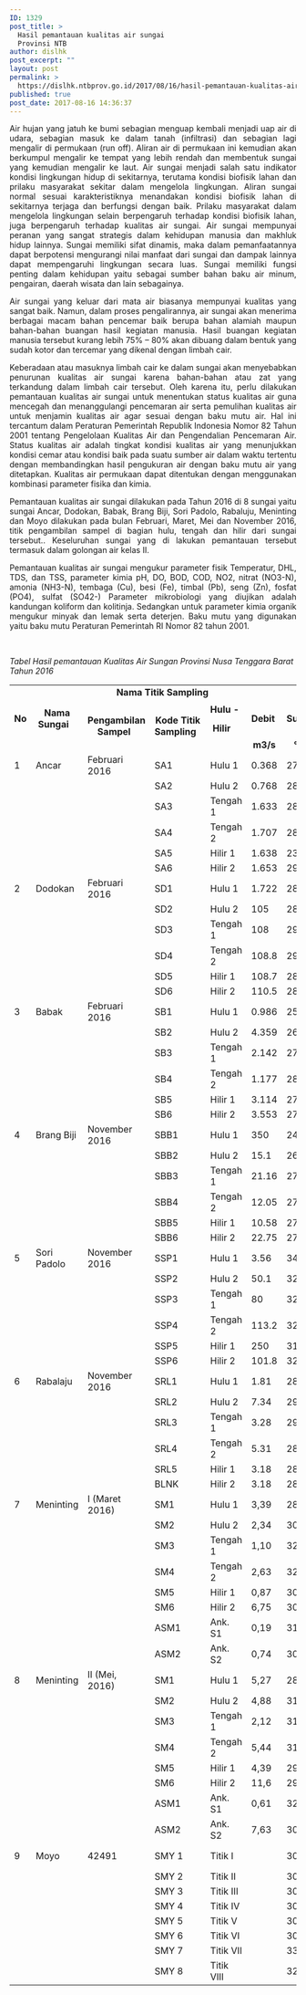 ```yaml
---
ID: 1329
post_title: >
  Hasil pemantauan kualitas air sungai
  Provinsi NTB
author: dislhk
post_excerpt: ""
layout: post
permalink: >
  https://dislhk.ntbprov.go.id/2017/08/16/hasil-pemantauan-kualitas-air-sungai-provinsi-ntb/
published: true
post_date: 2017-08-16 14:36:37
---
```

<p style="text-align: justify;">Air hujan yang jatuh ke bumi sebagian menguap kembali menjadi uap air di udara, sebagian masuk ke dalam tanah (infiltrasi) dan sebagian lagi mengalir di permukaan (run off). Aliran air di permukaan ini kemudian akan berkumpul mengalir ke tempat yang lebih rendah dan membentuk sungai yang kemudian mengalir ke laut. Air sungai menjadi salah satu indikator kondisi lingkungan hidup di sekitarnya, terutama kondisi biofisik lahan dan prilaku masyarakat sekitar dalam mengelola lingkungan. Aliran sungai normal sesuai karakteristiknya menandakan kondisi biofisik lahan di sekitarnya terjaga dan berfungsi dengan baik. Prilaku masyarakat dalam mengelola lingkungan selain berpengaruh terhadap kondisi biofisik lahan, juga berpengaruh terhadap kualitas air sungai. Air sungai mempunyai peranan yang sangat strategis dalam kehidupan manusia dan makhluk hidup lainnya. Sungai memiliki sifat dinamis, maka dalam pemanfaatannya dapat berpotensi mengurangi nilai manfaat dari sungai dan dampak lainnya dapat mempengaruhi lingkungan secara luas. Sungai memiliki fungsi penting dalam kehidupan yaitu sebagai sumber bahan baku air minum, pengairan, daerah wisata dan lain sebagainya.</p>
<p style="text-align: justify;">Air sungai yang keluar dari mata air biasanya mempunyai kualitas yang sangat baik. Namun, dalam proses pengalirannya, air sungai akan menerima berbagai macam bahan pencemar baik berupa bahan alamiah maupun bahan-bahan buangan hasil kegiatan manusia. Hasil buangan kegiatan manusia tersebut kurang lebih 75% – 80% akan dibuang dalam bentuk yang sudah kotor dan tercemar yang dikenal dengan limbah cair.</p>
<p style="text-align: justify;">Keberadaan atau masuknya limbah cair ke dalam sungai akan menyebabkan penurunan kualitas air sungai karena bahan-bahan atau zat yang terkandung dalam limbah cair tersebut. Oleh karena itu, perlu dilakukan pemantauan kualitas air sungai untuk menentukan status kualitas air guna mencegah dan menanggulangi pencemaran air serta pemulihan kualitas air untuk menjamin kualitas air agar sesuai dengan baku mutu air. Hal ini tercantum dalam Peraturan Pemerintah Republik Indonesia Nomor 82 Tahun 2001 tentang Pengelolaan Kualitas Air dan Pengendalian Pencemaran Air. Status kualitas air adalah tingkat kondisi kualitas air yang menunjukkan kondisi cemar atau kondisi baik pada suatu sumber air dalam waktu tertentu dengan membandingkan hasil pengukuran air dengan baku mutu air yang ditetapkan. Kualitas air permukaan dapat ditentukan dengan menggunakan kombinasi parameter fisika dan kimia.</p>
<p style="text-align: justify;">Pemantauan kualitas air sungai dilakukan pada Tahun 2016 di 8 sungai yaitu sungai Ancar, Dodokan, Babak, Brang Biji, Sori Padolo, Rabaluju, Meninting dan Moyo dilakukan pada bulan Februari, Maret, Mei dan November 2016, titik pengambilan sampel di bagian hulu, tengah dan hilir dari sungai tersebut.. Keseluruhan sungai yang di lakukan pemantauan tersebut termasuk dalam golongan air kelas II.</p>
<p style="text-align: justify;">Pemantauan kualitas air sungai mengukur parameter fisik Temperatur, DHL, TDS, dan TSS, parameter kimia pH, DO, BOD, COD, NO2, nitrat (NO3-N), amonia (NH3-N), tembaga (Cu), besi (Fe), timbal (Pb), seng (Zn), fosfat (PO4), sulfat (SO42-) Parameter mikrobiologi yang diujikan adalah kandungan koliform dan kolitinja. Sedangkan untuk parameter kimia organik mengukur minyak dan lemak serta deterjen. Baku mutu yang digunakan yaitu baku mutu Peraturan Pemerintah RI Nomor 82 tahun 2001.</p>
&nbsp;

<em>Tabel Hasil pemantauan Kualitas Air Sungan Provinsi Nusa Tenggara Barat Tahun 2016</em>
<table width="2263">
<tbody>
<tr>
<td style="text-align: center;" rowspan="4" width="25"><strong>No</strong></td>
<td style="text-align: center;" rowspan="4" width="87"><strong>Nama Sungai</strong>&nbsp;&nbsp;&nbsp;</td>
<td style="text-align: center;" colspan="3" width="139"><strong>Nama Titik Sampling</strong><strong>&nbsp;</strong><strong>&nbsp;</strong></td>
<td style="text-align: center;" colspan="5" width="115"><strong>Parameter FISIKA</strong><strong>&nbsp;</strong><strong>&nbsp;</strong><strong>&nbsp;</strong><strong>&nbsp;</strong></td>
<td style="text-align: center;" colspan="15" width="113"><strong>Parameter KIMIA</strong>&nbsp;&nbsp;&nbsp;&nbsp;&nbsp;&nbsp;&nbsp;&nbsp;&nbsp;&nbsp;&nbsp;&nbsp;&nbsp;&nbsp;</td>
<td style="text-align: center;" colspan="2" width="128"><strong>Parameter BIOLOGI</strong>&nbsp;</td>
</tr>
<tr>
<td style="text-align: center;" rowspan="3"><strong>Pengambilan Sampel</strong>&nbsp;&nbsp;</td>
<td style="text-align: center;" rowspan="3"><strong>Kode Titik Sampling</strong>&nbsp;&nbsp;</td>
<td><strong>Hulu -
</strong></td>
<td style="text-align: center;" rowspan="2"><strong>Debit</strong>&nbsp;</td>
<td style="text-align: center;" rowspan="2"><strong>Suhu</strong>&nbsp;</td>
<td style="text-align: center;" rowspan="2"><strong>DHL</strong>&nbsp;</td>
<td style="text-align: center;" rowspan="2"><strong>TDS</strong>&nbsp;</td>
<td style="text-align: center;" rowspan="2"><strong>TSS</strong>&nbsp;</td>
<td style="text-align: center;" rowspan="2"><strong>pH</strong>&nbsp;</td>
<td style="text-align: center;" rowspan="2"><strong>DO</strong>&nbsp;</td>
<td style="text-align: center;" rowspan="2"><strong>BOD</strong>&nbsp;</td>
<td style="text-align: center;" rowspan="2"><strong>COD</strong>&nbsp;</td>
<td style="text-align: center;" rowspan="2"><strong>Amonium (NH3-N)</strong>&nbsp;</td>
<td style="text-align: center;" rowspan="2"><strong>Nitrit (NO2–)</strong>&nbsp;</td>
<td style="text-align: center;" rowspan="2"><strong>Nitrat (NO3–)</strong>&nbsp;</td>
<td style="text-align: center;" rowspan="2"><strong>Fosfat (PO43–)</strong>&nbsp;</td>
<td style="text-align: center;" rowspan="2"><strong>Sulfat (SO42–)</strong>&nbsp;</td>
<td style="text-align: center;" rowspan="2"><strong>Minyak &amp; Lemak</strong>&nbsp;</td>
<td style="text-align: center;" rowspan="2"><strong>Tembaga (Cu)</strong>&nbsp;</td>
<td style="text-align: center;" rowspan="2"><strong>Besi (Fe)</strong>&nbsp;</td>
<td style="text-align: center;" rowspan="2"><strong>Timbal (Pb)</strong>&nbsp;</td>
<td style="text-align: center;" rowspan="2"><strong>Seng&nbsp;&nbsp;&nbsp;&nbsp;&nbsp; (Zn)</strong>&nbsp;</td>
<td style="text-align: center;" rowspan="2"><strong>Detergen/ MBAS</strong>&nbsp;</td>
<td style="text-align: center;" rowspan="2"><strong>E. Coli</strong>&nbsp;</td>
<td style="text-align: center;" rowspan="2"><strong>Total Coliform</strong>&nbsp;</td>
</tr>
<tr>
<td>&nbsp;<strong>Hilir</strong></td>
</tr>
<tr>
<td>&nbsp;</td>
<td style="text-align: center;"><strong>m3/s</strong></td>
<td style="text-align: center;"><strong>°C</strong></td>
<td style="text-align: center;"><strong>μmhos/cm</strong></td>
<td style="text-align: center;"><strong>mg/L</strong></td>
<td style="text-align: center;"><strong>mg/L</strong></td>
<td style="text-align: center;"><strong>-</strong></td>
<td style="text-align: center;"><strong>mg/L</strong></td>
<td style="text-align: center;"><strong>mg/L</strong></td>
<td style="text-align: center;"><strong>mg/L</strong></td>
<td style="text-align: center;"><strong>mg/L</strong></td>
<td style="text-align: center;"><strong>mg/L</strong></td>
<td style="text-align: center;"><strong>mg/L</strong></td>
<td style="text-align: center;"><strong>mg/L</strong></td>
<td style="text-align: center;"><strong>mg/L</strong></td>
<td style="text-align: center;"><strong>mg/L</strong></td>
<td style="text-align: center;"><strong>mg/L</strong></td>
<td style="text-align: center;"><strong>mg/L</strong></td>
<td style="text-align: center;"><strong>mg/L</strong></td>
<td style="text-align: center;"><strong>mg/L</strong></td>
<td style="text-align: center;"><strong>mg/L</strong></td>
<td style="text-align: center;"><strong>MPN/100mL</strong></td>
<td style="text-align: center;"><strong>MPN/100mL</strong></td>
</tr>
<tr>
<td>1</td>
<td>Ancar</td>
<td>Februari 2016</td>
<td>SA1</td>
<td>Hulu 1</td>
<td>0.368</td>
<td>27.7</td>
<td>82.2</td>
<td>48</td>
<td>12</td>
<td>7.29</td>
<td>6.19</td>
<td>3.76</td>
<td>15.68</td>
<td>0.115</td>
<td>0.037</td>
<td>1.676</td>
<td>0.155</td>
<td>0.941</td>
<td>&lt;5</td>
<td>&lt;0,030</td>
<td>0.435</td>
<td>&lt;0,030</td>
<td>0.049</td>
<td>&lt;0,040</td>
<td>1600000</td>
<td>1600000</td>
</tr>
<tr>
<td>&nbsp;</td>
<td>&nbsp;</td>
<td>&nbsp;</td>
<td>SA2</td>
<td>Hulu 2</td>
<td>0.768</td>
<td>28</td>
<td>90.7</td>
<td>54</td>
<td>11</td>
<td>7.78</td>
<td>5.59</td>
<td>1.17</td>
<td>15.68</td>
<td>0.121</td>
<td>0.04</td>
<td>1.876</td>
<td>0.199</td>
<td>0.915</td>
<td>&lt;5</td>
<td>&lt;0,030</td>
<td>0.44</td>
<td>&lt;0,030</td>
<td>0.049</td>
<td>0.06</td>
<td>1600000</td>
<td>1600000</td>
</tr>
<tr>
<td>&nbsp;</td>
<td>&nbsp;</td>
<td>&nbsp;</td>
<td>SA3</td>
<td>Tengah 1</td>
<td>1.633</td>
<td>28.4</td>
<td>92</td>
<td>55</td>
<td>16</td>
<td>7.69</td>
<td>5.19</td>
<td>1.98</td>
<td>31.63</td>
<td>0.149</td>
<td>0.075</td>
<td>1.996</td>
<td>0.247</td>
<td>1.219</td>
<td>&lt;5</td>
<td>&lt;0,030</td>
<td>0.516</td>
<td>&lt;0,030</td>
<td>0.061</td>
<td>&lt;0,040</td>
<td>1600000</td>
<td>1600000</td>
</tr>
<tr>
<td>&nbsp;</td>
<td>&nbsp;</td>
<td>&nbsp;</td>
<td>SA4</td>
<td>Tengah 2</td>
<td>1.707</td>
<td>28.9</td>
<td>99.8</td>
<td>60</td>
<td>46</td>
<td>7.7</td>
<td>4.71</td>
<td>12.7</td>
<td>47.04</td>
<td>0.106</td>
<td>0.073</td>
<td>2.772</td>
<td>0.253</td>
<td>1.021</td>
<td>&lt;5</td>
<td>&lt;0,030</td>
<td>0.461</td>
<td>&lt;0,030</td>
<td>0.072</td>
<td>0.092</td>
<td>1600000</td>
<td>1600000</td>
</tr>
<tr>
<td>&nbsp;</td>
<td>&nbsp;</td>
<td>&nbsp;</td>
<td>SA5</td>
<td>Hilir 1</td>
<td>1.638</td>
<td>23.5</td>
<td>103.6</td>
<td>62</td>
<td>20</td>
<td>7.27</td>
<td>5.43</td>
<td>9.97</td>
<td>47.04</td>
<td>0.0133</td>
<td>0.081</td>
<td>2.656</td>
<td>0.274</td>
<td>1.024</td>
<td>&lt;5</td>
<td>&lt;0,030</td>
<td>0.399</td>
<td>&lt;0,030</td>
<td>0.059</td>
<td>0.073</td>
<td>&gt;2.400.000</td>
<td>&gt;2.400.000</td>
</tr>
<tr>
<td>&nbsp;</td>
<td>&nbsp;</td>
<td>&nbsp;</td>
<td>SA6</td>
<td>Hilir 2</td>
<td>1.653</td>
<td>29.6</td>
<td>110.4</td>
<td>66</td>
<td>28</td>
<td>7.41</td>
<td>4.09</td>
<td>14.25</td>
<td>62.72</td>
<td>0.066</td>
<td>0.098</td>
<td>3.185</td>
<td>0.307</td>
<td>1.25</td>
<td>&lt;5</td>
<td>&lt;0,030</td>
<td>0.486</td>
<td>&lt;0,030</td>
<td>0.072</td>
<td>0.067</td>
<td>&gt;2.400.000</td>
<td>&gt;2.400.000</td>
</tr>
<tr>
<td>2</td>
<td>Dodokan</td>
<td>Februari 2016</td>
<td>SD1</td>
<td>Hulu 1</td>
<td>1.722</td>
<td>28.1</td>
<td>90.7</td>
<td>54</td>
<td>11</td>
<td>7.49</td>
<td>7.58</td>
<td>3.33</td>
<td>&lt;2</td>
<td>0.162</td>
<td>0.049</td>
<td>2.513</td>
<td>0.156</td>
<td>1.559</td>
<td>&lt;5</td>
<td>&lt;0,030</td>
<td>0.827</td>
<td>&lt;0,030</td>
<td>0.029</td>
<td>&lt;0,040</td>
<td>54000</td>
<td>92000</td>
</tr>
<tr>
<td>&nbsp;</td>
<td>&nbsp;</td>
<td>&nbsp;</td>
<td>SD2</td>
<td>Hulu 2</td>
<td>105</td>
<td>28.3</td>
<td>93.2</td>
<td>56</td>
<td>18</td>
<td>7.63</td>
<td>7.03</td>
<td>3.21</td>
<td>7.84</td>
<td>0.184</td>
<td>0.05</td>
<td>2.649</td>
<td>0.174</td>
<td>1.723</td>
<td>&lt;5</td>
<td>&lt;0,030</td>
<td>0.888</td>
<td>&lt;0,030</td>
<td>0.03</td>
<td>&lt;0,040</td>
<td>54000</td>
<td>160000</td>
</tr>
<tr>
<td>&nbsp;</td>
<td>&nbsp;</td>
<td>&nbsp;</td>
<td>SD3</td>
<td>Tengah 1</td>
<td>108</td>
<td>29.8</td>
<td>110.8</td>
<td>66</td>
<td>33</td>
<td>7.66</td>
<td>6.2</td>
<td>1.49</td>
<td>15.68</td>
<td>0.194</td>
<td>0.054</td>
<td>4.253</td>
<td>0.171</td>
<td>3.199</td>
<td>&lt;5</td>
<td>&lt;0,030</td>
<td>1.62</td>
<td>&lt;0,030</td>
<td>0.037</td>
<td>&lt;0,040</td>
<td>92000</td>
<td>160000</td>
</tr>
<tr>
<td>&nbsp;</td>
<td>&nbsp;</td>
<td>&nbsp;</td>
<td>SD4</td>
<td>Tengah 2</td>
<td>108.8</td>
<td>29.3</td>
<td>108.9</td>
<td>65</td>
<td>19</td>
<td>7.22</td>
<td>7.55</td>
<td>3.33</td>
<td>31.36</td>
<td>0.203</td>
<td>0.051</td>
<td>4.457</td>
<td>0.16</td>
<td>1.604</td>
<td>&lt;5</td>
<td>&lt;0,030</td>
<td>1.946</td>
<td>&lt;0,030</td>
<td>0.06</td>
<td>&lt;0,040</td>
<td>92000</td>
<td>160000</td>
</tr>
<tr>
<td>&nbsp;</td>
<td>&nbsp;</td>
<td>&nbsp;</td>
<td>SD5</td>
<td>Hilir 1</td>
<td>108.7</td>
<td>28.9</td>
<td>112.3</td>
<td>67</td>
<td>20</td>
<td>7.67</td>
<td>6.76</td>
<td>2.86</td>
<td>23.52</td>
<td>0.225</td>
<td>0.037</td>
<td>2.435</td>
<td>0.182</td>
<td>1.52</td>
<td>&lt;5</td>
<td>&lt;0,030</td>
<td>1.63</td>
<td>&lt;0,030</td>
<td>0.051</td>
<td>&lt;0,040</td>
<td>920000</td>
<td>1600000</td>
</tr>
<tr>
<td>&nbsp;</td>
<td>&nbsp;</td>
<td>&nbsp;</td>
<td>SD6</td>
<td>Hilir 2</td>
<td>110.5</td>
<td>28.9</td>
<td>121.1</td>
<td>72</td>
<td>42</td>
<td>7.69</td>
<td>7.14</td>
<td>5.85</td>
<td>47.04</td>
<td>0.226</td>
<td>0.038</td>
<td>2.281</td>
<td>0.167</td>
<td>1.46</td>
<td>&lt;5</td>
<td>&lt;0,030</td>
<td>1.637</td>
<td>&lt;0,030</td>
<td>0.064</td>
<td>0.197</td>
<td>920000</td>
<td>&gt;2.400.000</td>
</tr>
<tr>
<td>3</td>
<td>Babak</td>
<td>Februari 2016</td>
<td>SB1</td>
<td>Hulu 1</td>
<td>0.986</td>
<td>25.9</td>
<td>70.6</td>
<td>41</td>
<td>34</td>
<td>7.25</td>
<td>5.98</td>
<td>0.33</td>
<td>&lt;2</td>
<td>0.03</td>
<td>0.011</td>
<td>1.329</td>
<td>0.109</td>
<td>1.095</td>
<td>&lt;5</td>
<td>&lt;0,030</td>
<td>0.621</td>
<td>&lt;0,030</td>
<td>0.155</td>
<td>0.095</td>
<td>54000</td>
<td>160000</td>
</tr>
<tr>
<td>&nbsp;</td>
<td>&nbsp;</td>
<td>&nbsp;</td>
<td>SB2</td>
<td>Hulu 2</td>
<td>4.359</td>
<td>26.8</td>
<td>81</td>
<td>49</td>
<td>24</td>
<td>7.01</td>
<td>5.69</td>
<td>0.7</td>
<td>&lt;2</td>
<td>0.045</td>
<td>0.019</td>
<td>2.053</td>
<td>0.115</td>
<td>1.251</td>
<td>&lt;5</td>
<td>&lt;0,030</td>
<td>0.758</td>
<td>&lt;0,030</td>
<td>0.071</td>
<td>&lt;0,04</td>
<td>920000</td>
<td>1600000</td>
</tr>
<tr>
<td>&nbsp;</td>
<td>&nbsp;</td>
<td>&nbsp;</td>
<td>SB3</td>
<td>Tengah 1</td>
<td>2.142</td>
<td>27.6</td>
<td>85.6</td>
<td>50</td>
<td>39</td>
<td>6.59</td>
<td>7.89</td>
<td>1.9</td>
<td>7.84</td>
<td>0.029</td>
<td>0.022</td>
<td>2.245</td>
<td>0.124</td>
<td>1.008</td>
<td>&lt;5</td>
<td>&lt;0,030</td>
<td>1.042</td>
<td>&lt;0,030</td>
<td>0.021</td>
<td>&lt;0,04</td>
<td>920000</td>
<td>1600000</td>
</tr>
<tr>
<td>&nbsp;</td>
<td>&nbsp;</td>
<td>&nbsp;</td>
<td>SB4</td>
<td>Tengah 2</td>
<td>1.177</td>
<td>28.2</td>
<td>92.4</td>
<td>55</td>
<td>31</td>
<td>7.3</td>
<td>6.69</td>
<td>2.09</td>
<td>&lt;2</td>
<td>0.167</td>
<td>0.012</td>
<td>2.094</td>
<td>0.131</td>
<td>0.907</td>
<td>&lt;5</td>
<td>&lt;0,030</td>
<td>1.16</td>
<td>&lt;0,030</td>
<td>0.02</td>
<td>&lt;0,04</td>
<td>1600000</td>
<td>1600000</td>
</tr>
<tr>
<td>&nbsp;</td>
<td>&nbsp;</td>
<td>&nbsp;</td>
<td>SB5</td>
<td>Hilir 1</td>
<td>3.114</td>
<td>27.6</td>
<td>112.8</td>
<td>68</td>
<td>42</td>
<td>7.89</td>
<td>6.68</td>
<td>1.9</td>
<td>23.52</td>
<td>0.23</td>
<td>0.021</td>
<td>2.513</td>
<td>0.136</td>
<td>1.553</td>
<td>&lt;5</td>
<td>&lt;0,030</td>
<td>4.8</td>
<td>&lt;0,030</td>
<td>0.041</td>
<td>142</td>
<td>1600000</td>
<td>&gt;2.400.000</td>
</tr>
<tr>
<td>&nbsp;</td>
<td>&nbsp;</td>
<td>&nbsp;</td>
<td>SB6</td>
<td>Hilir 2</td>
<td>3.553</td>
<td>27.5</td>
<td>74.6</td>
<td>44</td>
<td>24</td>
<td>8.17</td>
<td>5.69</td>
<td>1.78</td>
<td>15.68</td>
<td>0.109</td>
<td>0.031</td>
<td>2.475</td>
<td>0.19</td>
<td>0.945</td>
<td>&lt;5</td>
<td>&lt;0,030</td>
<td>1.54</td>
<td>&lt;0,030</td>
<td>0.029</td>
<td>&lt;0,040</td>
<td>1600000</td>
<td>&gt;2.400.000</td>
</tr>
<tr>
<td>4</td>
<td>Brang Biji</td>
<td>November 2016</td>
<td>SBB1</td>
<td>Hulu 1</td>
<td>350</td>
<td>24</td>
<td>165.8</td>
<td>103</td>
<td>3</td>
<td>7.73</td>
<td>7.76</td>
<td>0.24</td>
<td>&lt;2</td>
<td>&lt;0,006</td>
<td>0.006</td>
<td>0.249</td>
<td>0.083</td>
<td>&lt;0,03</td>
<td>&lt;5</td>
<td>&lt;0,03</td>
<td>&lt;0,03</td>
<td>&lt;0,03</td>
<td>&lt;0,01</td>
<td>&lt;0,04</td>
<td>11000</td>
<td>54000</td>
</tr>
<tr>
<td>&nbsp;</td>
<td>&nbsp;</td>
<td>&nbsp;</td>
<td>SBB2</td>
<td>Hulu 2</td>
<td>15.1</td>
<td>26.1</td>
<td>154.7</td>
<td>95</td>
<td>45</td>
<td>7.99</td>
<td>7.82</td>
<td>6.72</td>
<td>8</td>
<td>0.008</td>
<td>0.019</td>
<td>1.221</td>
<td>0.13</td>
<td>0.655</td>
<td>&lt;5</td>
<td>&lt;0,03</td>
<td>0.453</td>
<td>&lt;0,03</td>
<td>&lt;0,01</td>
<td>&lt;0,04</td>
<td>35000</td>
<td>&gt;240.000</td>
</tr>
<tr>
<td>&nbsp;</td>
<td>&nbsp;</td>
<td>&nbsp;</td>
<td>SBB3</td>
<td>Tengah 1</td>
<td>21.16</td>
<td>27.1</td>
<td>177.2</td>
<td>105</td>
<td>18</td>
<td>7.9</td>
<td>7.8</td>
<td>1.91</td>
<td>8</td>
<td>&lt;0,006</td>
<td>0.02</td>
<td>2.051</td>
<td>0.169</td>
<td>0.404</td>
<td>&lt;5</td>
<td>&lt;0,03</td>
<td>0.3</td>
<td>&lt;0,03</td>
<td>&lt;0,01</td>
<td>&lt;0,04</td>
<td>&gt;240.000</td>
<td>&gt;240.000</td>
</tr>
<tr>
<td>&nbsp;</td>
<td>&nbsp;</td>
<td>&nbsp;</td>
<td>SBB4</td>
<td>Tengah 2</td>
<td>12.05</td>
<td>27.3</td>
<td>187.6</td>
<td>111</td>
<td>10</td>
<td>7.6</td>
<td>7.91</td>
<td>3.79</td>
<td>8</td>
<td>&lt;0,006</td>
<td>0.017</td>
<td>2.022</td>
<td>0.143</td>
<td>0.663</td>
<td>&lt;5</td>
<td>&lt;0,03</td>
<td>0.189</td>
<td>&lt;0,03</td>
<td>&lt;0,01</td>
<td>&lt;0,04</td>
<td>&gt;240.000</td>
<td>&gt;240.000</td>
</tr>
<tr>
<td>&nbsp;</td>
<td>&nbsp;</td>
<td>&nbsp;</td>
<td>SBB5</td>
<td>Hilir 1</td>
<td>10.58</td>
<td>27.7</td>
<td>201</td>
<td>128</td>
<td>44</td>
<td>7.63</td>
<td>6.37</td>
<td>0.56</td>
<td>8</td>
<td>0.112</td>
<td>0.017</td>
<td>2.068</td>
<td>0.162</td>
<td>0.816</td>
<td>&lt;5</td>
<td>&lt;0,03</td>
<td>0.105</td>
<td>&lt;0,03</td>
<td>&lt;0,01</td>
<td>&lt;0,04</td>
<td>220000</td>
<td>1600000</td>
</tr>
<tr>
<td>&nbsp;</td>
<td>&nbsp;</td>
<td>&nbsp;</td>
<td>SBB6</td>
<td>Hilir 2</td>
<td>22.75</td>
<td>27.9</td>
<td>222</td>
<td>150</td>
<td>20</td>
<td>7.45</td>
<td>6.15</td>
<td>0.47</td>
<td>24</td>
<td>&lt;0,006</td>
<td>0.02</td>
<td>1.992</td>
<td>0.167</td>
<td>0.919</td>
<td>&lt;5</td>
<td>&lt;0,03</td>
<td>0.124</td>
<td>&lt;0,03</td>
<td>&lt;0,01</td>
<td>&lt;0,04</td>
<td>540000</td>
<td>920000</td>
</tr>
<tr>
<td>5</td>
<td>Sori Padolo</td>
<td>November 2016</td>
<td>SSP1</td>
<td>Hulu 1</td>
<td>3.56</td>
<td>34.2</td>
<td>476</td>
<td>298</td>
<td>24</td>
<td>8.22</td>
<td>7.1</td>
<td>0.28</td>
<td>&lt;2</td>
<td>0.011</td>
<td>0.015</td>
<td>1.591</td>
<td>0.151</td>
<td>2.995</td>
<td>&lt;5</td>
<td>&lt;0,03</td>
<td>0.417</td>
<td>&lt;0,03</td>
<td>0.027</td>
<td>&lt;0,04</td>
<td>54000</td>
<td>160000</td>
</tr>
<tr>
<td>&nbsp;</td>
<td>&nbsp;</td>
<td>&nbsp;</td>
<td>SSP2</td>
<td>Hulu 2</td>
<td>50.1</td>
<td>32</td>
<td>435</td>
<td>252</td>
<td>22</td>
<td>8.15</td>
<td>8.56</td>
<td>7.44</td>
<td>8</td>
<td>&lt;0,006</td>
<td>0.027</td>
<td>1.057</td>
<td>0.188</td>
<td>0.701</td>
<td>&lt;5</td>
<td>&lt;0,03</td>
<td>0.298</td>
<td>&lt;0,03</td>
<td>&lt;0,01</td>
<td>&lt;0,04</td>
<td>160000</td>
<td>&gt;240.000</td>
</tr>
<tr>
<td>&nbsp;</td>
<td>&nbsp;</td>
<td>&nbsp;</td>
<td>SSP3</td>
<td>Tengah 1</td>
<td>80</td>
<td>32.8</td>
<td>431</td>
<td>250</td>
<td>12</td>
<td>7.8</td>
<td>2.1</td>
<td>34.5</td>
<td>55</td>
<td>0.135</td>
<td>0.06</td>
<td>1.315</td>
<td>0.166</td>
<td>1.775</td>
<td>&lt;5</td>
<td>&lt;0,03</td>
<td>1.277</td>
<td>&lt;0,03</td>
<td>0.025</td>
<td>&lt;0,04</td>
<td>54000</td>
<td>160000</td>
</tr>
<tr>
<td>&nbsp;</td>
<td>&nbsp;</td>
<td>&nbsp;</td>
<td>SSP4</td>
<td>Tengah 2</td>
<td>113.2</td>
<td>32.4</td>
<td>545</td>
<td>317</td>
<td>11</td>
<td>7.67</td>
<td>1.28</td>
<td>35.7</td>
<td>40</td>
<td>0.536</td>
<td>0.063</td>
<td>0.976</td>
<td>0.333</td>
<td>0.927</td>
<td>&lt;5</td>
<td>&lt;0,03</td>
<td>0.575</td>
<td>&lt;0,03</td>
<td>&lt;0,01</td>
<td>&lt;0,04</td>
<td>&gt;240.000</td>
<td>&gt;240.000</td>
</tr>
<tr>
<td>&nbsp;</td>
<td>&nbsp;</td>
<td>&nbsp;</td>
<td>SSP5</td>
<td>Hilir 1</td>
<td>250</td>
<td>31.3</td>
<td>479</td>
<td>296</td>
<td>45</td>
<td>7.66</td>
<td>5.42</td>
<td>7.14</td>
<td>72</td>
<td>0.07</td>
<td>0.041</td>
<td>1.79</td>
<td>0.157</td>
<td>2.07</td>
<td>&lt;5</td>
<td>&lt;0,03</td>
<td>1.092</td>
<td>&lt;0,03</td>
<td>&lt;0,01</td>
<td>&lt;0,04</td>
<td>220000</td>
<td>&gt;240.000</td>
</tr>
<tr>
<td>&nbsp;</td>
<td>&nbsp;</td>
<td>&nbsp;</td>
<td>SSP6</td>
<td>Hilir 2</td>
<td>101.8</td>
<td>32</td>
<td>567</td>
<td>348</td>
<td>4</td>
<td>7.68</td>
<td>3.22</td>
<td>31.5</td>
<td>40</td>
<td>0.221</td>
<td>0.079</td>
<td>1.646</td>
<td>0.332</td>
<td>1.728</td>
<td>&lt;5</td>
<td>&lt;0,03</td>
<td>0.5</td>
<td>&lt;0,03</td>
<td>0.028</td>
<td>&lt;0,04</td>
<td>170000</td>
<td>1600000</td>
</tr>
<tr>
<td>6</td>
<td>Rabalaju&nbsp;</td>
<td>November 2016</td>
<td>SRL1</td>
<td>Hulu 1</td>
<td>1.81</td>
<td>28</td>
<td>149.9</td>
<td>85</td>
<td>28</td>
<td>8.35</td>
<td>8.32</td>
<td>1.73</td>
<td>8</td>
<td>&lt;0,006</td>
<td>0.021</td>
<td>1.718</td>
<td>0.071</td>
<td>0.258</td>
<td>&lt;5</td>
<td>&lt;0,03</td>
<td>0.676</td>
<td>&lt;0,03</td>
<td>&lt;0,01</td>
<td>&lt;0,04</td>
<td>&gt;240.000</td>
<td>&gt;240.000</td>
</tr>
<tr>
<td>&nbsp;</td>
<td>&nbsp;</td>
<td>&nbsp;</td>
<td>SRL2</td>
<td>Hulu 2</td>
<td>7.34</td>
<td>29.9</td>
<td>260</td>
<td>148</td>
<td>14</td>
<td>8.08</td>
<td>7.83</td>
<td>2.08</td>
<td>8</td>
<td>&lt;0,006</td>
<td>0.022</td>
<td>2.773</td>
<td>0.164</td>
<td>2.136</td>
<td>&lt;5</td>
<td>&lt;0,03</td>
<td>0.117</td>
<td>&lt;0,03</td>
<td>&lt;0,01</td>
<td>&lt;0,04</td>
<td>54000</td>
<td>&gt;240.000</td>
</tr>
<tr>
<td>&nbsp;</td>
<td>&nbsp;</td>
<td>&nbsp;</td>
<td>SRL3</td>
<td>Tengah 1</td>
<td>3.28</td>
<td>29.3</td>
<td>270</td>
<td>167</td>
<td>42</td>
<td>7.8</td>
<td>7.59</td>
<td>1.47</td>
<td>8</td>
<td>&lt;0,006</td>
<td>0.051</td>
<td>1.594</td>
<td>0.158</td>
<td>1.373</td>
<td>&lt;5</td>
<td>&lt;0,03</td>
<td>0.131</td>
<td>&lt;0,03</td>
<td>&lt;0,01</td>
<td>0.027</td>
<td>&gt;240.000</td>
<td>&gt;240.000</td>
</tr>
<tr>
<td>&nbsp;</td>
<td>&nbsp;</td>
<td>&nbsp;</td>
<td>SRL4</td>
<td>Tengah 2</td>
<td>5.31</td>
<td>28</td>
<td>184.3</td>
<td>113</td>
<td>187</td>
<td>7.42</td>
<td>3.8</td>
<td>31.5</td>
<td>80</td>
<td>0.099</td>
<td>0.081</td>
<td>2.826</td>
<td>0.205</td>
<td>1.846</td>
<td>&lt;5</td>
<td>&lt;0,03</td>
<td>0.736</td>
<td>&lt;0,03</td>
<td>&lt;0,01</td>
<td>&lt;0,04</td>
<td>350000</td>
<td>350000</td>
</tr>
<tr>
<td>&nbsp;</td>
<td>&nbsp;</td>
<td>&nbsp;</td>
<td>SRL5</td>
<td>Hilir 1</td>
<td>3.18</td>
<td>28.2</td>
<td>186.2</td>
<td>120</td>
<td>394</td>
<td>7.62</td>
<td>7.1</td>
<td>6.71</td>
<td>56</td>
<td>&lt;0,006</td>
<td>0.07</td>
<td>4.377</td>
<td>0.261</td>
<td>1.285</td>
<td>&lt;5</td>
<td>&lt;0,03</td>
<td>0.968</td>
<td>&lt;0,03</td>
<td>&lt;0,01</td>
<td>&lt;0,04</td>
<td>540000</td>
<td>540000</td>
</tr>
<tr>
<td>&nbsp;</td>
<td>&nbsp;</td>
<td>&nbsp;</td>
<td>BLNK</td>
<td>Hilir 2</td>
<td>3.18</td>
<td>28</td>
<td>0.45</td>
<td>&lt;2,5</td>
<td>&lt;2,5</td>
<td>7.4</td>
<td>7.5</td>
<td>0.24</td>
<td>&lt;2</td>
<td>&lt;0,006</td>
<td>&lt;0,004</td>
<td>0.14</td>
<td>&lt;0,009</td>
<td>&lt;0,03</td>
<td>&lt;5</td>
<td>&lt;0,03</td>
<td>0.968</td>
<td>&lt;0,03</td>
<td>&lt;0,01</td>
<td>&lt;0,04</td>
<td>0</td>
<td>0</td>
</tr>
<tr>
<td>7</td>
<td>Meninting</td>
<td>I (Maret 2016)</td>
<td>SM1</td>
<td>Hulu 1</td>
<td>3,39</td>
<td>28,0</td>
<td>93</td>
<td>65</td>
<td>24,0</td>
<td>7,06</td>
<td>4,98</td>
<td>3,70</td>
<td>8,79</td>
<td>0,13</td>
<td>&lt;0,008</td>
<td>&lt;0,03</td>
<td>0,076</td>
<td>11,0</td>
<td>&lt;1000</td>
<td>&lt;0,009</td>
<td>0,06</td>
<td>&lt;0,01</td>
<td>0,012</td>
<td>&lt;10</td>
<td>240000</td>
<td>240000</td>
</tr>
<tr>
<td>&nbsp;</td>
<td>&nbsp;</td>
<td>&nbsp;</td>
<td>SM2</td>
<td>Hulu 2</td>
<td>2,34</td>
<td>30,4</td>
<td>83</td>
<td>62</td>
<td>20,6</td>
<td>7,32</td>
<td>4,97</td>
<td>7,15</td>
<td>10,5</td>
<td>0,04</td>
<td>&lt;0,008</td>
<td>&lt;0,30</td>
<td>0,18</td>
<td>7,80</td>
<td>&lt;1000</td>
<td>0,010</td>
<td>0,04</td>
<td>&lt;0,01</td>
<td>&lt;0,003</td>
<td>&lt;10</td>
<td>170000</td>
<td>220000</td>
</tr>
<tr>
<td>&nbsp;</td>
<td>&nbsp;</td>
<td>&nbsp;</td>
<td>SM3</td>
<td>Tengah 1</td>
<td>1,10</td>
<td>32,4</td>
<td>102</td>
<td>75</td>
<td>47,2</td>
<td>7,19</td>
<td>4,95</td>
<td>9,15</td>
<td>14,0</td>
<td>0,38</td>
<td>&lt;0,008</td>
<td>0,37</td>
<td>0,27</td>
<td>9,20</td>
<td>&lt;1000</td>
<td>96</td>
<td>0,05</td>
<td>&lt;0,01</td>
<td>&lt;0,003</td>
<td>&lt;10</td>
<td>17000</td>
<td>92000</td>
</tr>
<tr>
<td>&nbsp;</td>
<td>&nbsp;</td>
<td>&nbsp;</td>
<td>SM4</td>
<td>Tengah 2</td>
<td>2,63</td>
<td>32,3</td>
<td>176</td>
<td>128</td>
<td>18,6</td>
<td>7,14</td>
<td>4,28</td>
<td>11,3</td>
<td>17,8</td>
<td>0,16</td>
<td>&lt;0,008</td>
<td>0,58</td>
<td>0,48</td>
<td>14,20</td>
<td>&lt;1000</td>
<td>&lt;0,009</td>
<td>0,03</td>
<td>&lt;0,01</td>
<td>&lt;0,003</td>
<td>&lt;10</td>
<td>340</td>
<td>2800</td>
</tr>
<tr>
<td>&nbsp;</td>
<td>&nbsp;</td>
<td>&nbsp;</td>
<td>SM5</td>
<td>Hilir 1</td>
<td>0,87</td>
<td>30,3</td>
<td>201</td>
<td>149</td>
<td>16,0</td>
<td>6,84</td>
<td>4,96</td>
<td>7,35</td>
<td>13,3</td>
<td>0,35</td>
<td>&lt;0,008</td>
<td>0,60</td>
<td>0,54</td>
<td>25,2</td>
<td>&lt;1000</td>
<td>&lt;0,009</td>
<td>0,04</td>
<td>&lt;0,01</td>
<td>&lt;0,003</td>
<td>&lt;10</td>
<td>5400</td>
<td>16000</td>
</tr>
<tr>
<td>&nbsp;</td>
<td>&nbsp;</td>
<td>&nbsp;</td>
<td>SM6</td>
<td>Hilir 2</td>
<td>6,75</td>
<td>30,5</td>
<td>728</td>
<td>533</td>
<td>28,1</td>
<td>6,92</td>
<td>5,64</td>
<td>3,56</td>
<td>6,72</td>
<td>0,51</td>
<td>&lt;0,008</td>
<td>0,48</td>
<td>0,58</td>
<td>68,0</td>
<td>&lt;1000</td>
<td>&lt;0,009</td>
<td>0,03</td>
<td>&lt;0,01</td>
<td>&lt;0,003</td>
<td>&lt;10</td>
<td>&gt;24.000</td>
<td>&gt;24.000</td>
</tr>
<tr>
<td>&nbsp;</td>
<td>&nbsp;</td>
<td>&nbsp;</td>
<td>ASM1</td>
<td>Ank. S1</td>
<td>0,19</td>
<td>31,7</td>
<td>173</td>
<td>128</td>
<td>7,30</td>
<td>7,05</td>
<td>5,30</td>
<td>4,02</td>
<td>9,13</td>
<td>0,25</td>
<td>&lt;0,008</td>
<td>0,43</td>
<td>0,56</td>
<td>7,00</td>
<td>&lt;1000</td>
<td>&lt;0,009</td>
<td>0,05</td>
<td>&lt;0,01</td>
<td>&lt;0,003</td>
<td>&lt;10</td>
<td>130000</td>
<td>170000</td>
</tr>
<tr>
<td>&nbsp;</td>
<td>&nbsp;</td>
<td>&nbsp;</td>
<td>ASM2</td>
<td>Ank. S2</td>
<td>0,74</td>
<td>30,9</td>
<td>227</td>
<td>166</td>
<td>9,00</td>
<td>7,33</td>
<td>5,29</td>
<td>9,30</td>
<td>13,6</td>
<td>0,11</td>
<td>&lt;0,008</td>
<td>0,43</td>
<td>0,46</td>
<td>19,2</td>
<td>&lt;1000</td>
<td>&lt;0,009</td>
<td>&lt;0,03</td>
<td>&lt;0,01</td>
<td>&lt;0,003</td>
<td>&lt;10</td>
<td>16000</td>
<td>24000</td>
</tr>
<tr>
<td>8</td>
<td>Meninting</td>
<td>II (Mei, 2016)</td>
<td>SM1</td>
<td>Hulu 1</td>
<td>5,27</td>
<td>28,0</td>
<td>120</td>
<td>50</td>
<td>&lt;2</td>
<td>7,37</td>
<td>5,01</td>
<td>6,70</td>
<td>18,8</td>
<td>0,25</td>
<td>&lt;0,008</td>
<td>&lt;0,03</td>
<td>0,19</td>
<td>3,60</td>
<td>&lt;1000</td>
<td>&lt;0,009</td>
<td>&lt;0,03</td>
<td>&lt;0,01</td>
<td>&lt;0,003</td>
<td>&lt;10</td>
<td>35000</td>
<td>35000</td>
</tr>
<tr>
<td>&nbsp;</td>
<td>&nbsp;</td>
<td>&nbsp;</td>
<td>SM2</td>
<td>Hulu 2</td>
<td>4,88</td>
<td>31,7</td>
<td>120</td>
<td>49</td>
<td>&lt;2</td>
<td>7,51</td>
<td>4,70</td>
<td>6,20</td>
<td>17,1</td>
<td>0,23</td>
<td>0,024</td>
<td>&lt;0,30</td>
<td>0,12</td>
<td>5,60</td>
<td>&lt;1000</td>
<td>&lt;0,009</td>
<td>&lt;0,03</td>
<td>&lt;0,01</td>
<td>&lt;0,003</td>
<td>&lt;10</td>
<td>24000</td>
<td>35000</td>
</tr>
<tr>
<td>&nbsp;</td>
<td>&nbsp;</td>
<td>&nbsp;</td>
<td>SM3</td>
<td>Tengah 1</td>
<td>2,12</td>
<td>31,7</td>
<td>90</td>
<td>53</td>
<td>76,8</td>
<td>7,56</td>
<td>4,56</td>
<td>9,70</td>
<td>19,5</td>
<td>0,42</td>
<td>0,010</td>
<td>0,62</td>
<td>0,36</td>
<td>12,6</td>
<td>&lt;1000</td>
<td>&lt;0,009</td>
<td>0,05</td>
<td>&lt;0,01</td>
<td>&lt;0,003</td>
<td>&lt;10</td>
<td>54000</td>
<td>54000</td>
</tr>
<tr>
<td>&nbsp;</td>
<td>&nbsp;</td>
<td>&nbsp;</td>
<td>SM4</td>
<td>Tengah 2</td>
<td>5,44</td>
<td>31,0</td>
<td>90</td>
<td>76</td>
<td>37,0</td>
<td>7,39</td>
<td>5,00</td>
<td>3,12</td>
<td>8,10</td>
<td>0,30</td>
<td>&lt;0,008</td>
<td>0,70</td>
<td>0,48</td>
<td>7,60</td>
<td>&lt;1000</td>
<td>,0,009</td>
<td>0,13</td>
<td>&lt;0,01</td>
<td>&lt;0,003</td>
<td>&lt;10</td>
<td>160000</td>
<td>160000</td>
</tr>
<tr>
<td>&nbsp;</td>
<td>&nbsp;</td>
<td>&nbsp;</td>
<td>SM5</td>
<td>Hilir 1</td>
<td>4,39</td>
<td>29,8</td>
<td>130</td>
<td>106</td>
<td>23,1</td>
<td>7,11</td>
<td>4,09</td>
<td>10,4</td>
<td>25,7</td>
<td>0,44</td>
<td>&lt;0,008</td>
<td>0,51</td>
<td>0,41</td>
<td>11,5</td>
<td>&lt;1000</td>
<td>&lt;0,009</td>
<td>0,04</td>
<td>&lt;0,01</td>
<td>&lt;0,003</td>
<td>&lt;10</td>
<td>160000</td>
<td>160000</td>
</tr>
<tr>
<td>&nbsp;</td>
<td>&nbsp;</td>
<td>&nbsp;</td>
<td>SM6</td>
<td>Hilir 2</td>
<td>11,6</td>
<td>29,1</td>
<td>390</td>
<td>252</td>
<td>18,9</td>
<td>7,04</td>
<td>5,13</td>
<td>3,28</td>
<td>13,3</td>
<td>0,49</td>
<td>&lt;0,008</td>
<td>0,58</td>
<td>0,57</td>
<td>21,0</td>
<td>&lt;1000</td>
<td>&lt;0,009</td>
<td>&lt;0,03</td>
<td>&lt;0,01</td>
<td>&lt;0,003</td>
<td>&lt;10</td>
<td>2689</td>
<td>2689</td>
</tr>
<tr>
<td>&nbsp;</td>
<td>&nbsp;</td>
<td>&nbsp;</td>
<td>ASM1</td>
<td>Ank. S1</td>
<td>0,61</td>
<td>32,7</td>
<td>80</td>
<td>64</td>
<td>39,6</td>
<td>6,95</td>
<td>3,94</td>
<td>13,8</td>
<td>25,0</td>
<td>0,54</td>
<td>0,009</td>
<td>0,79</td>
<td>0,34</td>
<td>9,00</td>
<td>&lt;1000</td>
<td>&lt;0,009</td>
<td>0,19</td>
<td>&lt;0,01</td>
<td>&lt;0,003</td>
<td>&lt;10</td>
<td>&gt;240.000</td>
<td>&gt;240.000</td>
</tr>
<tr>
<td>&nbsp;</td>
<td>&nbsp;</td>
<td>&nbsp;</td>
<td>ASM2</td>
<td>Ank. S2</td>
<td>7,63</td>
<td>30,1</td>
<td>70</td>
<td>50</td>
<td>280</td>
<td>7,24</td>
<td>3,61</td>
<td>24,0</td>
<td>56,0</td>
<td>0,84</td>
<td>0,019</td>
<td>0,86</td>
<td>0,43</td>
<td>1,60</td>
<td>&lt;1000</td>
<td>&lt;0,009</td>
<td>0,10</td>
<td>&lt;0,01</td>
<td>&lt;0,003</td>
<td>&lt;10</td>
<td>28000</td>
<td>&gt;240.000</td>
</tr>
<tr>
<td>9</td>
<td>Moyo</td>
<td>42491</td>
<td>SMY 1</td>
<td>Titik I</td>
<td>&nbsp;</td>
<td>30,8</td>
<td>228</td>
<td>170</td>
<td>&lt; 2</td>
<td>7,50</td>
<td>4,57</td>
<td>13,6</td>
<td>27,8</td>
<td>0,14</td>
<td>&lt; 0,008</td>
<td>&lt;0,30</td>
<td>0,003</td>
<td>&nbsp;</td>
<td>&lt;1000</td>
<td>&nbsp;</td>
<td>&nbsp;</td>
<td>&nbsp;</td>
<td>&nbsp;</td>
<td>&lt; 10</td>
<td>&gt; 240.000</td>
<td>&gt; 240.000</td>
</tr>
<tr>
<td>&nbsp;</td>
<td>&nbsp;</td>
<td>&nbsp;</td>
<td>SMY 2</td>
<td>Titik II</td>
<td>&nbsp;</td>
<td>30,8</td>
<td>300</td>
<td>221</td>
<td>&lt; 2</td>
<td>7,11</td>
<td>3,95</td>
<td>21,1</td>
<td>35,7</td>
<td>0,68</td>
<td>0,010</td>
<td>0,31</td>
<td>0,02</td>
<td>&nbsp;</td>
<td>&lt;1000</td>
<td>&nbsp;</td>
<td>&nbsp;</td>
<td>&nbsp;</td>
<td>&nbsp;</td>
<td>&lt;10</td>
<td>7000</td>
<td>7000</td>
</tr>
<tr>
<td>&nbsp;</td>
<td>&nbsp;</td>
<td>&nbsp;</td>
<td>SMY 3</td>
<td>Titik III</td>
<td>&nbsp;</td>
<td>30,3</td>
<td>581</td>
<td>413</td>
<td>3,50</td>
<td>6,94</td>
<td>4,83</td>
<td>7,60</td>
<td>13,3</td>
<td>0,06</td>
<td>0,008</td>
<td>&lt;0,30</td>
<td>0,60</td>
<td>&nbsp;</td>
<td>&lt;1000</td>
<td>&nbsp;</td>
<td>&nbsp;</td>
<td>&nbsp;</td>
<td>&nbsp;</td>
<td>&lt;10</td>
<td>540</td>
<td>920</td>
</tr>
<tr>
<td>&nbsp;</td>
<td>&nbsp;</td>
<td>&nbsp;</td>
<td>SMY 4</td>
<td>Titik IV</td>
<td>&nbsp;</td>
<td>30,2</td>
<td>250</td>
<td>183</td>
<td>6,50</td>
<td>6,51</td>
<td>4,57</td>
<td>15,1</td>
<td>27,8</td>
<td>0,52</td>
<td>0,011</td>
<td>&lt; 0,30</td>
<td>0,30</td>
<td>&nbsp;</td>
<td>&lt;1000</td>
<td>&nbsp;</td>
<td>&nbsp;</td>
<td>&nbsp;</td>
<td>&nbsp;</td>
<td>&lt;10</td>
<td>500</td>
<td>160,000</td>
</tr>
<tr>
<td>&nbsp;</td>
<td>&nbsp;</td>
<td>&nbsp;</td>
<td>SMY 5</td>
<td>Titik V</td>
<td>&nbsp;</td>
<td>30,9</td>
<td>284</td>
<td>203</td>
<td>&lt; 2</td>
<td>6,65</td>
<td>4,71</td>
<td>15,4</td>
<td>25,7</td>
<td>0,16</td>
<td>0,011</td>
<td>&lt; 0,30</td>
<td>0,16</td>
<td>&nbsp;</td>
<td>&lt;1000</td>
<td>&nbsp;</td>
<td>&nbsp;</td>
<td>&nbsp;</td>
<td>&nbsp;</td>
<td>&lt;10</td>
<td>11000</td>
<td>11000</td>
</tr>
<tr>
<td>&nbsp;</td>
<td>&nbsp;</td>
<td>&nbsp;</td>
<td>SMY 6</td>
<td>Titik VI</td>
<td>&nbsp;</td>
<td>30,9</td>
<td>339</td>
<td>249</td>
<td>&lt; 2</td>
<td>7,11</td>
<td>4,09</td>
<td>27,6</td>
<td>45,0</td>
<td>0,34</td>
<td>0,010</td>
<td>0,76</td>
<td>0,25</td>
<td>&nbsp;</td>
<td>&lt;1000</td>
<td>&nbsp;</td>
<td>&nbsp;</td>
<td>&nbsp;</td>
<td>&nbsp;</td>
<td>&lt;10</td>
<td>160000</td>
<td>160000</td>
</tr>
<tr>
<td>&nbsp;</td>
<td>&nbsp;</td>
<td>&nbsp;</td>
<td>SMY 7</td>
<td>Titik VII</td>
<td>&nbsp;</td>
<td>33,1</td>
<td>538</td>
<td>395</td>
<td>21,8</td>
<td>6,89</td>
<td>3,76</td>
<td>27,2</td>
<td>48,1</td>
<td>0,06</td>
<td>0,011</td>
<td>&lt; 0,30</td>
<td>0,58</td>
<td>&nbsp;</td>
<td>&lt;1000</td>
<td>&nbsp;</td>
<td>&nbsp;</td>
<td>&nbsp;</td>
<td>&nbsp;</td>
<td>&lt;10</td>
<td>7900</td>
<td>17000</td>
</tr>
<tr>
<td>&nbsp;</td>
<td>&nbsp;</td>
<td>&nbsp;</td>
<td>SMY 8</td>
<td>Titik VIII</td>
<td>&nbsp;</td>
<td>32,6</td>
<td>580</td>
<td>348</td>
<td>&lt; 2</td>
<td>7,30</td>
<td>4,99</td>
<td>8,80</td>
<td>20,9</td>
<td>0,18</td>
<td>0,014</td>
<td>&lt; 0,30</td>
<td>0,45</td>
<td>&nbsp;</td>
<td>&lt;1000</td>
<td>&nbsp;</td>
<td>&nbsp;</td>
<td>&nbsp;</td>
<td>&nbsp;</td>
<td>&lt;10</td>
<td>92000</td>
<td>92000</td>
</tr>
</tbody>
</table>
